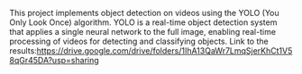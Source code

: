 This project implements object detection on videos using the YOLO (You Only Look Once) algorithm. YOLO is a real-time object detection system that applies a single neural network to the full image, enabling real-time processing of videos for detecting and classifying objects.
Link to the results:https://drive.google.com/drive/folders/1IhA13QaWr7LmqSjerKhCt1V58qGr45DA?usp=sharing
